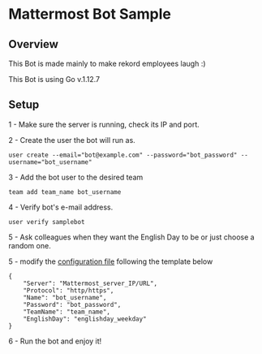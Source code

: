 # Mattermost Bot Sample

## Overview

This Bot is made mainly to make rekord employees laugh :)

This Bot is using Go v.1.12.7

## Setup

1 - Make sure the server is running, check its IP and port.

2 - Create the user the bot will run as.
```
user create --email="bot@example.com" --password="bot_password" --username="bot_username"
```

3 - Add the bot user to the desired team
```
team add team_name bot_username
```

4 - Verify bot's e-mail address.
```
user verify samplebot
```
5 - Ask colleagues when they want the English Day to be or just choose a random one.

5 - modify the [configuration file](config.json) following the template below
```
{
	"Server": "Mattermost_server_IP/URL",
	"Protocol": "http/https",
	"Name": "bot_username",
	"Password": "bot_password", 
	"TeamName": "team_name",
	"EnglishDay": "englishday_weekday"
}
```

6 - Run the bot and enjoy it!